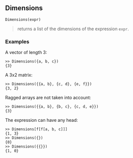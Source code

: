 ## Dimensions

``` 
Dimensions(expr)
``` 

> returns a list of the dimensions of the expression `expr`.

### Examples

A vector of length 3:
``` 
>> Dimensions({a, b, c})
{3}
``` 

A 3x2 matrix:

``` 
>> Dimensions({{a, b}, {c, d}, {e, f}})
{3, 2}
``` 

Ragged arrays are not taken into account:
``` 
>> Dimensions({{a, b}, {b, c}, {c, d, e}})
{3}
``` 

The expression can have any head:
``` 
>> Dimensions[f[f[a, b, c]]]
{1, 3}
>> Dimensions({})
{0}
>> Dimensions({{}})
{1, 0}
``` 
